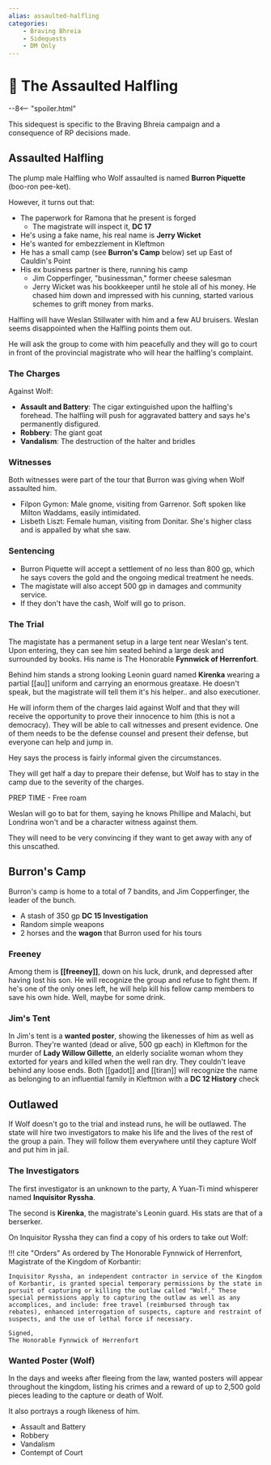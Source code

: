 ```yaml
---
alias: assaulted-halfling
categories:
    - Braving Bhreia
    - Sidequests
    - DM Only
---
```


# 🔐 The Assaulted Halfling

--8<-- "spoiler.html"

This sidequest is specific to the Braving Bhreia campaign and a consequence of RP decisions made.

## Assaulted Halfling

The plump male Halfling who Wolf assaulted is named **Burron Piquette** (boo-ron pee-ket).

However, it turns out that:

- The paperwork for Ramona that he present is forged
  - The magistrate will inspect it, **DC 17**
- He's using a fake name, his real name is **Jerry Wicket**
- He's wanted for embezzlement in Kleftmon
- He has a small camp (see **Burron's Camp** below) set up East of Cauldin's Point
- His ex business partner is there, running his camp
  - Jim Copperfinger, "businessman," former cheese salesman
  - Jerry Wicket was his bookkeeper until he stole all of his money. He chased him down and impressed with his cunning, started various schemes to grift money from marks.

Halfling will have Weslan Stillwater with him and a few AU bruisers. Weslan seems disappointed when the Halfling points them out.

He will ask the group to come with him peacefully and they will go to court in front of the provincial magistrate who will hear the halfling's complaint.

### The Charges

Against Wolf:

- **Assault and Battery**: The cigar extinguished upon the halfling's forehead. The halfling will push for aggravated battery and says he's permanently disfigured.
- **Robbery**: The giant goat
- **Vandalism**: The destruction of the halter and bridles

### Witnesses

Both witnesses were part of the tour that Burron was giving when Wolf assaulted him.

- Filpon Gymon: Male gnome, visiting from Garrenor. Soft spoken like Milton Waddams, easily intimidated.
- Lisbeth Liszt: Female human, visiting from Donitar. She's higher class and is appalled by what she saw.

### Sentencing

- Burron Piquette will accept a settlement of no less than 800 gp, which he says covers the gold and the ongoing medical treatment he needs.
- The magistate will also accept 500 gp in damages and community service.
- If they don't have the cash, Wolf will go to prison.

### The Trial

The magistate has a permanent setup in a large tent near Weslan's tent. Upon entering, they can see him seated behind a large desk and surrounded by books. His name is The Honorable **Fynnwick of Herrenfort**.

Behind him stands a strong looking Leonin guard named **Kirenka** wearing a partial [[au]] uniform and carrying an enormous greataxe. He doesn't speak, but the magistrate will tell them it's his helper.. and also executioner.

He will inform them of the charges laid against Wolf and that they will receive the opportunity to prove their innocence to him (this is not a democracy). They will be able to call witnesses and present evidence. One of them needs to be the defense counsel and present their defense, but everyone can help and jump in.

Hey says the process is fairly informal given the circumstances.

They will get half a day to prepare their defense, but Wolf has to stay in the camp due to the severity of the charges.

PREP TIME - Free roam

Weslan will go to bat for them, saying he knows Phillipe and Malachi, but Londrina won't and be a character witness against them.

They will need to be very convincing if they want to get away with any of this unscathed.

## Burron's Camp

Burron's camp is home to a total of 7 bandits, and Jim Copperfinger, the leader of the bunch.

- A stash of 350 gp **DC 15 Investigation**
- Random simple weapons
- 2 horses and the **wagon** that Burron used for his tours

### Freeney

Among them is **[[freeney]]**, down on his luck, drunk, and depressed after having lost his son. He will recognize the group and refuse to fight them. If he's one of the only ones left, he will help kill his fellow camp members to save his own hide. Well, maybe for some drink.

### Jim's Tent

In Jim's tent is a **wanted poster**, showing the likenesses of him as well as Burron. They're wanted (dead or alive, 500 gp each) in Kleftmon for the murder of **Lady Willow Gillette**, an elderly socialite woman whom they extorted for years and killed when the well ran dry. They couldn't leave behind any loose ends. Both [[gadot]] and [[tiran]] will recognize the name as belonging to an influential family in Kleftmon with a **DC 12 History** check

## Outlawed

If Wolf doesn't go to the trial and instead runs, he will be outlawed. The state will hire two investigators to make his life and the lives of the rest of the group a pain. They will follow them everywhere until they capture Wolf and put him in jail.

### The Investigators

The first investigator is an unknown to the party, A Yuan-Ti mind whisperer named **Inquisitor Ryssha**.

The second is **Kirenka**, the magistrate's Leonin guard. His stats are that of a berserker.

On Inquisitor Ryssha they can find a copy of his orders to take out Wolf:

!!! cite "Orders"
    As ordered by The Honorable Fynnwick of Herrenfort, Magistrate of the Kingdom of Korbantir:

    Inquisitor Ryssha, an independent contractor in service of the Kingdom of Korbantir, is granted special temporary permissions by the state in pursuit of capturing or killing the outlaw called "Wolf." These special permissions apply to capturing the outlaw as well as any accomplices, and include: free travel (reimbursed through tax rebates), enhanced interrogation of suspects, capture and restraint of suspects, and the use of lethal force if necessary.

    Signed,  
    The Honorable Fynnwick of Herrenfort

### Wanted Poster (Wolf)

In the days and weeks after fleeing from the law, wanted posters will appear throughout the kingdom, listing his crimes and a reward of up to 2,500 gold pieces leading to the capture or death of Wolf.

It also portrays a rough likeness of him.

- Assault and Battery
- Robbery
- Vandalism
- Contempt of Court
